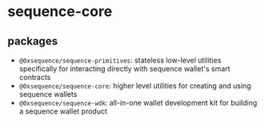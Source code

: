 # sequence-core

## packages

- `@0xsequence/sequence-primitives`: stateless low-level utilities specifically for interacting directly with sequence wallet's smart contracts
- `@0xsequence/sequence-core`: higher level utilities for creating and using sequence wallets
- `@0xsequence/sequence-wdk`: all-in-one wallet development kit for building a sequence wallet product
